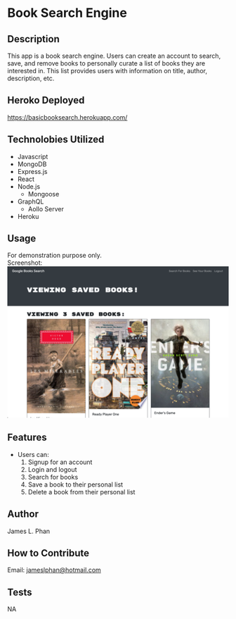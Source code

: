 # Book Search Engine

## Description
This app is a book search engine. Users can create an account to search, save, and remove books to personally curate a list of books they are interested in. This list provides users with information on title, author, description, etc.

## Heroko Deployed
https://basicbooksearch.herokuapp.com/

## Technolobies Utilized
- Javascript 
- MongoDB 
- Express.js 
- React
- Node.js
	- Mongoose
- GraphQL
	- Aollo Server
- Heroku

## Usage
For demonstration purpose only. <br />
Screenshot: <br />
![alt text](/assets/Saved.png)

## Features
- Users can:
    1. Signup for an account 
    2. Login and logout
    3. Search for books
    4. Save a book to their personal list
    5. Delete a book from their personal list

## Author
James L. Phan

## How to Contribute
Email: jameslphan@hotmail.com

## Tests
NA